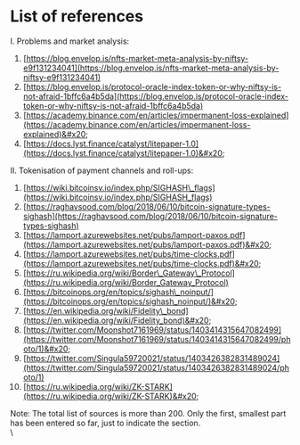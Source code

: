 # List of references

I. Problems and market analysis:

1. [https://blog.envelop.is/nfts-market-meta-analysis-by-niftsy-e9f131234041](https://blog.envelop.is/nfts-market-meta-analysis-by-niftsy-e9f131234041)
2. [https://blog.envelop.is/protocol-oracle-index-token-or-why-niftsy-is-not-afraid-1bffc6a4b5da](https://blog.envelop.is/protocol-oracle-index-token-or-why-niftsy-is-not-afraid-1bffc6a4b5da)
3. [https://academy.binance.com/en/articles/impermanent-loss-explained](https://academy.binance.com/en/articles/impermanent-loss-explained)&#x20;
4. [https://docs.lyst.finance/catalyst/litepaper-1.0](https://docs.lyst.finance/catalyst/litepaper-1.0)&#x20;

II. Tokenisation of payment channels and roll-ups:

1. [https://wiki.bitcoinsv.io/index.php/SIGHASH\_flags](https://wiki.bitcoinsv.io/index.php/SIGHASH_flags)
2. [https://raghavsood.com/blog/2018/06/10/bitcoin-signature-types-sighash](https://raghavsood.com/blog/2018/06/10/bitcoin-signature-types-sighash)
3. [https://lamport.azurewebsites.net/pubs/lamport-paxos.pdf](https://lamport.azurewebsites.net/pubs/lamport-paxos.pdf)&#x20;
4. [https://lamport.azurewebsites.net/pubs/time-clocks.pdf](https://lamport.azurewebsites.net/pubs/time-clocks.pdf)&#x20;
5. [https://ru.wikipedia.org/wiki/Border\_Gateway\_Protocol](https://ru.wikipedia.org/wiki/Border_Gateway_Protocol)
6. [https://bitcoinops.org/en/topics/sighash\_noinput/](https://bitcoinops.org/en/topics/sighash_noinput/)&#x20;
7. [https://en.wikipedia.org/wiki/Fidelity\_bond](https://en.wikipedia.org/wiki/Fidelity_bond)&#x20;
8. [https://twitter.com/Moonshot7161969/status/1403414315647082499](https://twitter.com/Moonshot7161969/status/1403414315647082499/photo/1)&#x20;
9. [https://twitter.com/Singula59720021/status/1403426382831489024](https://twitter.com/Singula59720021/status/1403426382831489024/photo/1)
10. [https://ru.wikipedia.org/wiki/ZK-STARK](https://ru.wikipedia.org/wiki/ZK-STARK)&#x20;

Note: The total list of sources is more than 200. Only the first, smallest part has been entered so far, just to indicate the section. \
\
